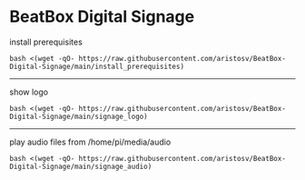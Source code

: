 # BeatBox Digital Signage

install prerequisites
```
bash <(wget -qO- https://raw.githubusercontent.com/aristosv/BeatBox-Digital-Signage/main/install_prerequisites)
```
---
show logo
```
bash <(wget -qO- https://raw.githubusercontent.com/aristosv/BeatBox-Digital-Signage/main/signage_logo)
```
---
play audio files from /home/pi/media/audio
```
bash <(wget -qO- https://raw.githubusercontent.com/aristosv/BeatBox-Digital-Signage/main/signage_audio)
